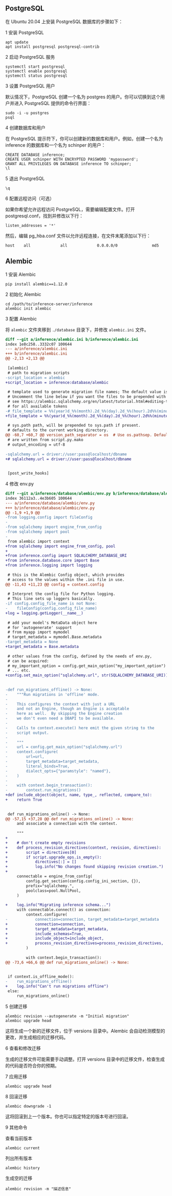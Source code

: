 
## PostgreSQL

在 Ubuntu 20.04 上安装 PostgreSQL 数据库的步骤如下：

1 安装 PostgreSQL

```shell
apt update
apt install postgresql postgresql-contrib
```

2 启动 PostgreSQL 服务

```shell
systemctl start postgresql
systemctl enable postgresql
systemctl status postgresql
```

3 设置 PostgreSQL 用户

默认情况下，PostgreSQL 创建一个名为 postgres 的用户。你可以切换到这个用户并进入 PostgreSQL 提供的命令行界面：

```shell
sudo -i -u postgres
psql
```

4 创建数据库和用户

在 PostgreSQL 提示符下，你可以创建新的数据库和用户。例如，创建一个名为 inference 的数据库和一个名为 schinper 的用户：

```shell
CREATE DATABASE inference;
CREATE USER schinper WITH ENCRYPTED PASSWORD 'mypassword';
GRANT ALL PRIVILEGES ON DATABASE inference TO schinper;
\l
```

5 退出 PostgreSQL

```shell
\q
```

6 配置远程访问（可选）

如果你希望允许远程访问 PostgreSQL，需要编辑配置文件。打开 postgresql.conf，找到并修改以下行：

```
listen_addresses = '*'
```

然后，编辑 pg_hba.conf 文件以允许远程连接，在文件末尾添加以下行：

```
host    all             all             0.0.0.0/0               md5
```

## Alembic

1 安装 Alembic

```shell
pip install alembic==1.12.0
```

2 初始化 Alembic

```shell
cd /path/to/inference-server/inference
alembic init alembic
```

3 配置 Alembic

将 `alembic` 文件夹移到 `./database` 目录下，并修改 `alembic.ini` 文件。
 
```diff
diff --git a/inference/alembic.ini b/inference/alembic.ini
index 1e8c258..3332c07 100644
--- a/inference/alembic.ini
+++ b/inference/alembic.ini
@@ -2,13 +2,13 @@
 
 [alembic]
 # path to migration scripts
-script_location = alembic
+script_location = inference:database/alembic
 
 # template used to generate migration file names; The default value is %%(rev)s_%%(slug)s
 # Uncomment the line below if you want the files to be prepended with date and time
 # see https://alembic.sqlalchemy.org/en/latest/tutorial.html#editing-the-ini-file
 # for all available tokens
-# file_template = %%(year)d_%%(month).2d_%%(day).2d_%%(hour).2d%%(minute).2d-%%(rev)s_%%(slug)s
+file_template = %%(year)d_%%(month).2d_%%(day).2d_%%(hour).2d%%(minute).2d-%%(rev)s
 
 # sys.path path, will be prepended to sys.path if present.
 # defaults to the current working directory.
@@ -60,7 +60,7 @@ version_path_separator = os  # Use os.pathsep. Default configuration used for ne
 # are written from script.py.mako
 # output_encoding = utf-8
 
-sqlalchemy.url = driver://user:pass@localhost/dbname
+# sqlalchemy.url = driver://user:pass@localhost/dbname
 
 
 [post_write_hooks]
```

4 修改 env.py

```diff
diff --git a/inference/database/alembic/env.py b/inference/database/alembic/env.py
index 36112a3..4e3b605 100644
--- a/inference/database/alembic/env.py
+++ b/inference/database/alembic/env.py
@@ -1,9 +1,9 @@
-from logging.config import fileConfig
-
-from sqlalchemy import engine_from_config
-from sqlalchemy import pool
-
 from alembic import context
+from sqlalchemy import engine_from_config, pool
+
+from inference.config import SQLALCHEMY_DATABASE_URI
+from inference.database.core import Base
+from inference.logging import logging
 
 # this is the Alembic Config object, which provides
 # access to the values within the .ini file in use.
@@ -11,43 +11,23 @@ config = context.config
 
 # Interpret the config file for Python logging.
 # This line sets up loggers basically.
-if config.config_file_name is not None:
-    fileConfig(config.config_file_name)
+log = logging.getLogger(__name__)
 
 # add your model's MetaData object here
 # for 'autogenerate' support
 # from myapp import mymodel
 # target_metadata = mymodel.Base.metadata
-target_metadata = None
+target_metadata = Base.metadata
 
 # other values from the config, defined by the needs of env.py,
 # can be acquired:
 # my_important_option = config.get_main_option("my_important_option")
 # ... etc.
+config.set_main_option("sqlalchemy.url", str(SQLALCHEMY_DATABASE_URI))
 
 
-def run_migrations_offline() -> None:
-    """Run migrations in 'offline' mode.
-
-    This configures the context with just a URL
-    and not an Engine, though an Engine is acceptable
-    here as well.  By skipping the Engine creation
-    we don't even need a DBAPI to be available.
-
-    Calls to context.execute() here emit the given string to the
-    script output.
-
-    """
-    url = config.get_main_option("sqlalchemy.url")
-    context.configure(
-        url=url,
-        target_metadata=target_metadata,
-        literal_binds=True,
-        dialect_opts={"paramstyle": "named"},
-    )
-
-    with context.begin_transaction():
-        context.run_migrations()
+def include_object(object, name, type_, reflected, compare_to):
+    return True
 
 
 def run_migrations_online() -> None:
@@ -57,15 +37,28 @@ def run_migrations_online() -> None:
     and associate a connection with the context.
 
     """
+
+    # don't create empty revisions
+    def process_revision_directives(context, revision, directives):
+        script = directives[0]
+        if script.upgrade_ops.is_empty():
+            directives[:] = []
+            log.info("No changes found skipping revision creation.")
+
     connectable = engine_from_config(
         config.get_section(config.config_ini_section, {}),
         prefix="sqlalchemy.",
         poolclass=pool.NullPool,
     )
 
+    log.info("Migrating inference schema...")
     with connectable.connect() as connection:
         context.configure(
-            connection=connection, target_metadata=target_metadata
+            connection=connection,
+            target_metadata=target_metadata,
+            include_schemas=True,
+            include_object=include_object,
+            process_revision_directives=process_revision_directives,
         )
 
         with context.begin_transaction():
@@ -73,6 +66,6 @@ def run_migrations_online() -> None:
 
 
 if context.is_offline_mode():
-    run_migrations_offline()
+    log.info("Can't run migrations offline")
 else:
     run_migrations_online()
```

5 创建迁移

```shell
alembic revision --autogenerate -m "Initial migration"
alembic upgrade head
```

这将生成一个新的迁移文件，位于 versions 目录中。Alembic 会自动检测模型的更改，并生成相应的迁移代码。

6 查看和修改迁移

生成的迁移文件可能需要手动调整。打开 versions 目录中的迁移文件，检查生成的代码是否符合你的预期。

7 应用迁移

```shell
alembic upgrade head
```

8 回滚迁移

```shell
alembic downgrade -1
```

这将回滚到上一个版本。你也可以指定特定的版本号进行回滚。

9 其他命令

查看当前版本

```shell
alembic current
```

列出所有版本

```shell
alembic history
```

生成空的迁移

```shell
alembic revision -m "描述信息"
```
